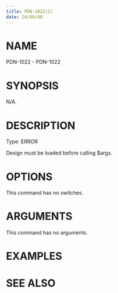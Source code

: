 ```yaml
---
title: PDN-1022(2)
date: 24/09/08
---
```


# NAME

PDN-1022 - PDN-1022

# SYNOPSIS

N/A.

# DESCRIPTION

Type: ERROR

Design must be loaded before calling $args.

# OPTIONS

This command has no switches.

# ARGUMENTS

This command has no arguments.

# EXAMPLES

# SEE ALSO
